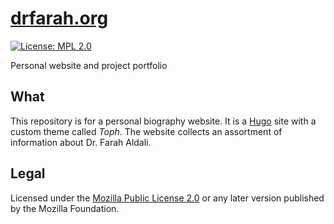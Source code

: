 [drfarah.org](https://drfarah.org)
==================================

[![License: MPL 2.0](https://img.shields.io/badge/License-MPL_2.0-brightgreen.svg)](https://opensource.org/licenses/MPL-2.0)

Personal website and project portfolio


## What

This repository is for a personal biography website.
It is a [Hugo](https://gohugo.io) site with a custom theme called _Toph_.
The website collects an assortment of information about Dr. Farah Aldali.


## Legal

Licensed under the [Mozilla Public License 2.0](https://www.mozilla.org/en-US/MPL/2.0/) or any later version published by the Mozilla Foundation.
